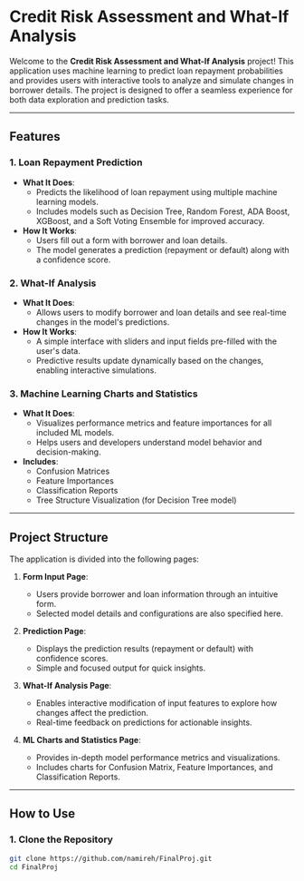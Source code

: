 # Credit Risk Assessment and What-If Analysis

Welcome to the **Credit Risk Assessment and What-If Analysis** project! This application uses machine learning to predict loan repayment probabilities and provides users with interactive tools to analyze and simulate changes in borrower details. The project is designed to offer a seamless experience for both data exploration and prediction tasks.

---

## Features

### **1. Loan Repayment Prediction**
- **What It Does**:
  - Predicts the likelihood of loan repayment using multiple machine learning models.
  - Includes models such as Decision Tree, Random Forest, ADA Boost, XGBoost, and a Soft Voting Ensemble for improved accuracy.
- **How It Works**:
  - Users fill out a form with borrower and loan details.
  - The model generates a prediction (repayment or default) along with a confidence score.

### **2. What-If Analysis**
- **What It Does**:
  - Allows users to modify borrower and loan details and see real-time changes in the model's predictions.
- **How It Works**:
  - A simple interface with sliders and input fields pre-filled with the user's data.
  - Predictive results update dynamically based on the changes, enabling interactive simulations.

### **3. Machine Learning Charts and Statistics**
- **What It Does**:
  - Visualizes performance metrics and feature importances for all included ML models.
  - Helps users and developers understand model behavior and decision-making.
- **Includes**:
  - Confusion Matrices
  - Feature Importances
  - Classification Reports
  - Tree Structure Visualization (for Decision Tree model)

---

## Project Structure

The application is divided into the following pages:

1. **Form Input Page**:
   - Users provide borrower and loan information through an intuitive form.
   - Selected model details and configurations are also specified here.

2. **Prediction Page**:
   - Displays the prediction results (repayment or default) with confidence scores.
   - Simple and focused output for quick insights.

3. **What-If Analysis Page**:
   - Enables interactive modification of input features to explore how changes affect the prediction.
   - Real-time feedback on predictions for actionable insights.

4. **ML Charts and Statistics Page**:
   - Provides in-depth model performance metrics and visualizations.
   - Includes charts for Confusion Matrix, Feature Importances, and Classification Reports.

---

## How to Use

### **1. Clone the Repository**
```bash
git clone https://github.com/namireh/FinalProj.git
cd FinalProj